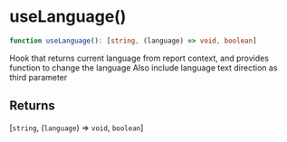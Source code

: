 # useLanguage()

```ts
function useLanguage(): [string, (language) => void, boolean]
```

Hook that returns current language from report context, and provides function to change the language
Also include language text direction as third parameter

## Returns

[`string`, (`language`) => `void`, `boolean`]
